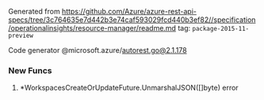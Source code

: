 Generated from https://github.com/Azure/azure-rest-api-specs/tree/3c764635e7d442b3e74caf593029fcd440b3ef82//specification/operationalinsights/resource-manager/readme.md tag: `package-2015-11-preview`

Code generator @microsoft.azure/autorest.go@2.1.178


### New Funcs

1. *WorkspacesCreateOrUpdateFuture.UnmarshalJSON([]byte) error
